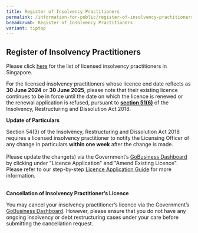 ```yaml
---
title: Register of Insolvency Practitioners
permalink: /information-for-public/register-of-insolvency-practitioners/
breadcrumb: Register of Insolvency Practitioners
variant: tiptap
---
```

<h2><strong>Register of Insolvency Practitioners</strong><br></h2>
<p>Please click <a href="/files/Register_of_Licensed_Insolvency_Practitioners_2025_07_16.pdf" rel="noopener nofollow" target="_blank">here</a> for
the list of licensed insolvency practitioners in Singapore.
<br>
</p>
<p>For the licensed insolvency practitioners whose licence end date reflects
as <strong>30 June 2024</strong> or <strong>30 June 2025</strong>, please
note that their existing licence continues to be in force until the date
on which the licence is renewed or the renewal application is refused,
pursuant to <strong><a href="https://sso.agc.gov.sg/Act/IRDA2018?ValidDate=20220630&amp;ProvIds=pr51-#pr51-" rel="noopener noreferrer nofollow" target="_blank">section 51(6)</a></strong> of
the Insolvency, Restructuring and Dissolution Act 2018.</p>
<p><strong>Update of Particulars</strong>
<br>
</p>
<p>Section 54(3) of the Insolvency, Restructuring and Dissolution Act 2018
requires a licensed insolvency practitioner to notify the Licensing Officer
of any change in particulars <strong>within one week</strong> after the change
is made.
<br>
<br>Please update the change(s) via the Government’s <a href="https://dashboard.gobusiness.gov.sg/login" rel="noopener nofollow" target="_blank">GoBusiness Dashboard</a> by
clicking under "Licence Application" and "Amend Existing Licence". Please
refer to our step-by-step <a href="/files/Licence_Application_Guide_for_Insolvency_Practitioners_as_at_24_December_2024.pdf" rel="noopener nofollow" target="_blank">Licence Application Guide</a> for
more information.
<br>
<br>
</p>
<p><strong>Cancellation of Insolvency Practitioner’s Licence</strong>
<br>
</p>
<p>You may cancel your insolvency practitioner’s licence via the Government’s
<a href="https://dashboard.gobusiness.gov.sg/login" rel="noopener nofollow" target="_blank">GoBusiness Dashboard</a>. However, please ensure that you do not have
any ongoing insolvency or debt restructuring cases under your care before
submitting the cancellation request.
<br>
</p>